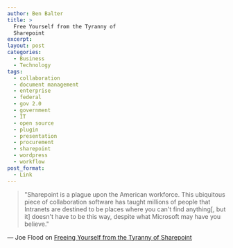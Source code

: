 ```yaml
---
author: Ben Balter
title: >
  Free Yourself from the Tyranny of
  Sharepoint
excerpt:
layout: post
categories:
  - Business
  - Technology
tags:
  - collaboration
  - document management
  - enterprise
  - federal
  - gov 2.0
  - government
  - IT
  - open source
  - plugin
  - presentation
  - procurement
  - sharepoint
  - wordpress
  - workflow
post_format:
  - Link
---
```

> "Sharepoint is a plague upon the American workforce. This ubiquitous piece of collaboration software has taught millions of people that Intranets are destined to be places where you can't find anything\[, but it\] doesn't have to be this way, despite what Microsoft may have you believe."

 — Joe Flood on [Freeing Yourself from the Tyranny of Sharepoint](http://joeflood.com/2012/05/10/free-yourself-from-the-tyranny-of-sharepoint/)